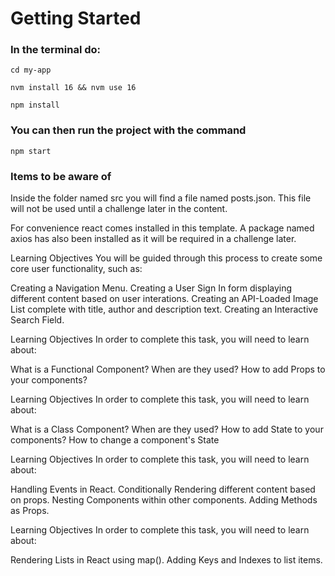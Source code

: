 # Getting Started

### In the terminal do:
<code>cd my-app</code>

<code>nvm install 16 && nvm use 16</code>

<code>npm install</code>

### You can then run the project with the command
<code>npm start</code>

### Items to be aware of
Inside the folder named src you will find a file named posts.json. This file will not be used until a challenge later in the content.  

For convenience react comes installed in this template. A package named axios has also been installed as it will be required in a challenge later.

Learning Objectives
You will be guided through this process to create some core user functionality, such as:

Creating a Navigation Menu.
Creating a User Sign In form displaying different content based on user interations.
Creating an API-Loaded Image List complete with title, author and description text.
Creating an Interactive Search Field.

Learning Objectives
In order to complete this task, you will need to learn about:

What is a Functional Component? When are they used?
How to add Props to your components?

Learning Objectives
In order to complete this task, you will need to learn about:

What is a Class Component? When are they used?
How to add State to your components?
How to change a component's State

Learning Objectives
In order to complete this task, you will need to learn about:

Handling Events in React.
Conditionally Rendering different content based on props.
Nesting Components within other components.
Adding Methods as Props.

Learning Objectives
In order to complete this task, you will need to learn about:

Rendering Lists in React using map().
Adding Keys and Indexes to list items.


